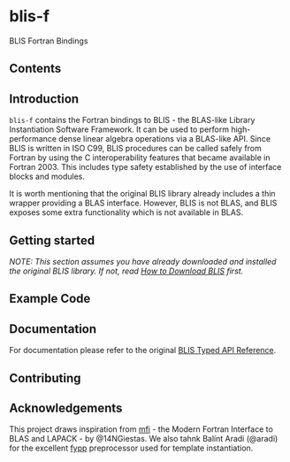 # blis-f

BLIS Fortran Bindings

## Contents

## Introduction

`blis-f` contains the Fortran bindings to BLIS - the BLAS-like Library Instantiation Software Framework.
It can be used to perform high-performance dense linear algebra operations via a BLAS-like API. 
Since BLIS is written in ISO C99, BLIS procedures can be called safely from Fortran
by using the C interoperability features that became available in Fortran 2003. This includes
type safety established by the use of interface blocks and modules.

It is worth mentioning that the original BLIS library already includes a thin wrapper
providing a BLAS interface. However, BLIS is not BLAS, and BLIS exposes some extra functionality
which is not available in BLAS.

## Getting started

_NOTE: This section assumes you have already downloaded and installed the
original BLIS library. If not, read [How to Download BLIS](https://github.com/flame/blis#how-to-download-blis) first._




## Example Code

## Documentation

For documentation please refer to the original [BLIS Typed API Reference](https://github.com/flame/blis/blob/master/docs/BLISTypedAPI.md).

## Contributing

## Acknowledgements

This project draws inspiration from [mfi]() - the Modern Fortran Interface to BLAS and LAPACK -
by @14NGiestas. We also tahnk Balínt Aradi (@aradi) for the excellent [fypp]() 
preprocessor used for template instantiation.